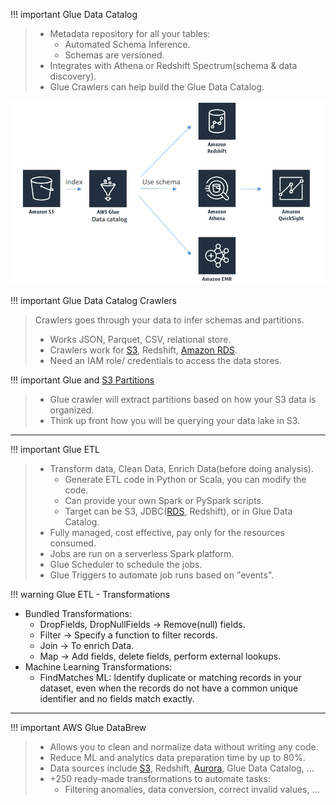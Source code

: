 
!!! important Glue Data Catalog
> - Metadata repository for all your tables:
> 	- Automated Schema Inference.
> 	- Schemas are versioned.
> - Integrates with Athena or Redshift Spectrum(schema & data discovery).
> - Glue Crawlers can help build the Glue Data Catalog.

![](AWS/AWS%20Machine%20Learning%20Specialty%20MLS-C01/img/Pasted%20image%2020241204112708.png)

!!! important Glue Data Catalog Crawlers
> Crawlers goes through your data to infer schemas and partitions.
> - Works JSON, Parquet, CSV, relational store.
> - Crawlers work for [S3](AWS/Cloud%20Practitioner%20(CLF-C02)/05-Storage%20and%20Databases/01-Amazon%20Simple%20Storage%20Service(S3).md), Redshift, [Amazon RDS](AWS/Cloud%20Practitioner%20(CLF-C02)/05-Storage%20and%20Databases/02-Amazon%20Relational%20Database%20Service(RDS).md).
> - Need an IAM role/ credentials to access the data stores.


!!! important Glue and [S3 Partitions](AWS/AWS%20Machine%20Learning%20Specialty%20MLS-C01/01-Data%20Engineering/01-Amazon%20S3%20for%20Machine%20Learning.md)
> - Glue crawler will extract partitions based on how your S3 data is organized.
> - Think up front how you will be querying your data lake in S3.

---


!!! important Glue ETL
> - Transform data, Clean Data, Enrich Data(before doing analysis).
> 	- Generate ETL code in Python or Scala, you can modify the code.
> 	- Can provide your own Spark or PySpark scripts.
> 	- Target can be S3, JDBC([RDS](AWS/Cloud%20Practitioner%20(CLF-C02)/05-Storage%20and%20Databases/02-Amazon%20Relational%20Database%20Service(RDS).md), Redshift), or in Glue Data Catalog.
> - Fully managed, cost effective, pay only for the resources consumed.
> - Jobs are run on a serverless Spark platform.
> - Glue Scheduler to schedule the jobs.
> - Glue Triggers to automate job runs based on "events".


!!! warning Glue ETL - Transformations
- Bundled Transformations:
	- DropFields, DropNullFields -> Remove(null) fields.
	- Filter -> Specify a function to filter records.
	- Join -> To enrich Data.
	- Map -> Add fields, delete fields, perform external lookups.
- Machine Learning Transformations:
	- FindMatches ML: Identify duplicate or matching records in your dataset, even when the records do not have a common unique identifier and no fields match exactly.

---

!!! important AWS Glue DataBrew
> - Allows you to clean and normalize data without writing any code.
> - Reduce ML and analytics data preparation time by up to 80%.
> - Data sources include [S3](AWS/Cloud%20Practitioner%20(CLF-C02)/05-Storage%20and%20Databases/01-Amazon%20Simple%20Storage%20Service(S3).md), Redshift, [Aurora](AWS/AWS%20Solutions%20Architect%20Associate%20Certification%20SAA-C03/03-RDS,%20Aurora%20&%20ElastiCache/03-Amazon%20Aurora.md), Glue Data Catalog, ...
> - +250 ready-made transformations to automate tasks:
> 	- Filtering anomalies, data conversion, correct invalid values, ...
